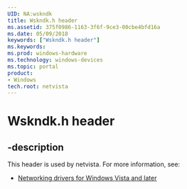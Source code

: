 ```yaml
---
UID: NA:wskndk
title: Wskndk.h header
ms.assetid: 375f0986-1163-3f6f-9ce3-00cbe4bfd16a
ms.date: 05/09/2018
keywords: ["Wskndk.h header"]
ms.keywords: 
ms.prod: windows-hardware
ms.technology: windows-devices
ms.topic: portal
product:
- Windows
tech.root: netvista
---
```


# Wskndk.h header


## -description


This header is used by netvista. For more information, see:

- [Networking drivers for Windows Vista and later](../_netvista/index.md)
